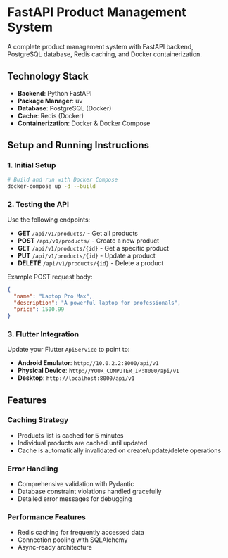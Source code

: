 # FastAPI Product Management System

A complete product management system with FastAPI backend, PostgreSQL database, Redis caching, and Docker containerization.

## Technology Stack
- **Backend**: Python FastAPI
- **Package Manager**: uv
- **Database**: PostgreSQL (Docker)
- **Cache**: Redis (Docker)
- **Containerization**: Docker & Docker Compose

## Setup and Running Instructions

### 1. Initial Setup

```bash
# Build and run with Docker Compose
docker-compose up -d --build
```

### 2. Testing the API

Use the following endpoints:

- **GET** `/api/v1/products/` - Get all products
- **POST** `/api/v1/products/` - Create a new product
- **GET** `/api/v1/products/{id}` - Get a specific product
- **PUT** `/api/v1/products/{id}` - Update a product
- **DELETE** `/api/v1/products/{id}` - Delete a product

Example POST request body:
```json
{
  "name": "Laptop Pro Max",
  "description": "A powerful laptop for professionals",
  "price": 1500.99
}
```

### 3. Flutter Integration

Update your Flutter `ApiService` to point to:
- **Android Emulator**: `http://10.0.2.2:8000/api/v1`
- **Physical Device**: `http://YOUR_COMPUTER_IP:8000/api/v1`
- **Desktop**: `http://localhost:8000/api/v1`

## Features

### Caching Strategy
- Products list is cached for 5 minutes
- Individual products are cached until updated
- Cache is automatically invalidated on create/update/delete operations

### Error Handling
- Comprehensive validation with Pydantic
- Database constraint violations handled gracefully
- Detailed error messages for debugging

### Performance Features
- Redis caching for frequently accessed data
- Connection pooling with SQLAlchemy
- Async-ready architecture
